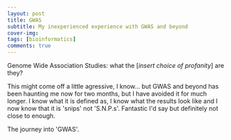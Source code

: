 ```yaml
---
layout: post
title: GWAS
subtitle: My inexperienced experience with GWAS and beyond
cover-img: 
tags: [bioinformatics]
comments: true
---
```


Genome Wide Association Studies: what the [_insert choice of profanity_] are they?

This might come off a little agressive, I know... but GWAS and beyond has been haunting me now for two months, but I have avoided it for much longer. I know what it is defined as, I know what the results look like and I now know that it is 'snips' not 'S.N.P.s'. Fantastic I'd say but definitely not close to enough.

The journey into 'GWAS'.
